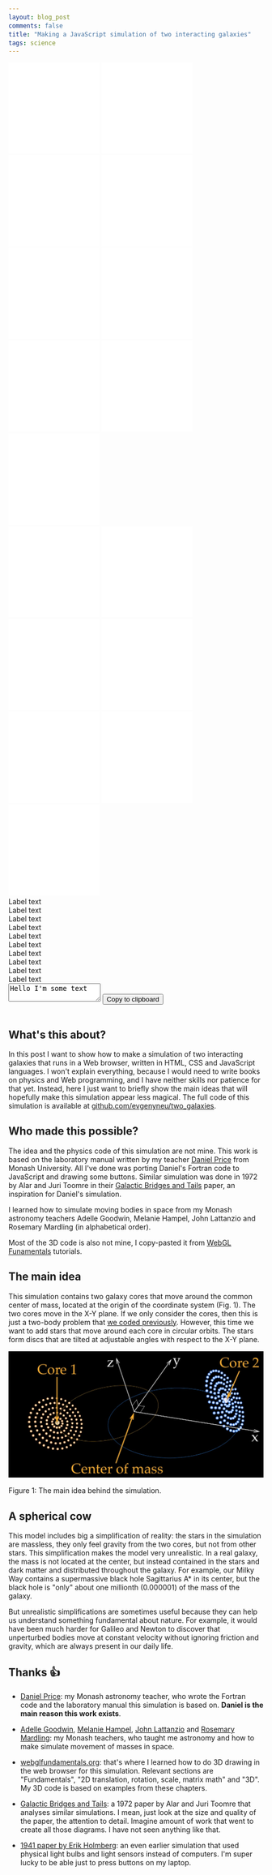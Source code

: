 ```yaml
---
layout: blog_post
comments: false
title: "Making a JavaScript simulation of two interacting galaxies"
tags: science
---
```


<link rel="stylesheet" href="/css/2020/two_galaxies.css">


<div class="TwoGalaxies-container isFullScreenWide isUnselectable hasBottomMarginSmall">
  <canvas class="TwoGalaxies-canvas"></canvas>

  <div class='TwoGalaxies-hudContainer'>
    <div class='TwoGalaxies-FPS'></div>
    <div class='TwoGalaxies-hudContainerChild'>
      <div class='TwoGalaxies-leftTopButtonContainer'>
        <a class='TwoGalaxies-resetButton TwoGalaxies-leftButton TwoGalaxies-button TwoGalaxies-doesChangeOpacityOnHover' href='#' title='Reset'><img src='/image/blog/2020-08-01-two-galaxies/simulation/reset_icon.svg' alt='Reset' class='TwoGalaxies-bottomImage'></a>
        <a class='TwoGalaxies-restartButton TwoGalaxies-leftButton TwoGalaxies-button TwoGalaxies-doesChangeOpacityOnHover' href='#' title='Restart'><img src='/image/blog/2020-08-01-two-galaxies/simulation/restart_icon.svg' alt='Restart' class='TwoGalaxies-bottomImage'></a>
        <a class='TwoGalaxies-fastBackwardButton TwoGalaxies-leftButton TwoGalaxies-button TwoGalaxies-doesChangeOpacityOnHover' href='#' title='Rewind'><img src='/image/blog/2020-08-01-two-galaxies/simulation/fast_backward_icon.svg' alt='Rewind' class='TwoGalaxies-bottomImage'></a>
        <a class='TwoGalaxies-pauseButton TwoGalaxies-leftButton TwoGalaxies-button TwoGalaxies-doesChangeOpacityOnHover' href='#' title='Pause'><img src='/image/blog/2020-08-01-two-galaxies/simulation/pause_icon.svg' alt='Pause' class='TwoGalaxies-bottomImage'></a>
        <a class='TwoGalaxies-resumeButton TwoGalaxies-leftButton TwoGalaxies-button TwoGalaxies-doesChangeOpacityOnHover TwoGalaxies-button--isHidden' href='#' title='Resume'><img src='/image/blog/2020-08-01-two-galaxies/simulation/resume_icon.svg' alt='Resume' class='TwoGalaxies-bottomImage'></a>
        <a class='TwoGalaxies-fastForwardButton TwoGalaxies-leftButton TwoGalaxies-button TwoGalaxies-doesChangeOpacityOnHover' href='#' title='Fast forward'><img src='/image/blog/2020-08-01-two-galaxies/simulation/fast_forward_icon.svg' alt='Fast forward' class='TwoGalaxies-bottomImage'></a>
        <a class='TwoGalaxies-reverseTimeButton TwoGalaxies-leftButton TwoGalaxies-button TwoGalaxies-doesChangeOpacityOnHover' href='#' title='Reverse time'><img src='/image/blog/2020-08-01-two-galaxies/simulation/reverse_time_icon.svg' alt='Reverse time' class='TwoGalaxies-bottomImage'></a>
        <a class='TwoGalaxies-reverseTime2Button TwoGalaxies-leftButton TwoGalaxies-button TwoGalaxies-doesChangeOpacityOnHover TwoGalaxies-button--isHidden' href='#' title='Reverse time'><img src='/image/blog/2020-08-01-two-galaxies/simulation/reverse_time2_icon.svg' alt='Reverse time' class='TwoGalaxies-bottomImage'></a>
      </div>
      <div class='TwoGalaxies-rightTopButtonContainer'>
        <a class='TwoGalaxies-shareButton TwoGalaxies-leftButton TwoGalaxies-button TwoGalaxies-doesChangeOpacityOnHover' href='#' title='Share'><img src='/image/blog/2020-08-01-two-galaxies/simulation/share_icon.svg' alt='Share' class='TwoGalaxies-bottomImage'></a>
      </div>
      <div class='TwoGalaxies-leftBottomButtonContainer'>
        <a class='TwoGalaxies-numberOfRingsButton TwoGalaxies-leftButton TwoGalaxies-button TwoGalaxies-doesChangeOpacityOnHover' href='#' title='Number of rings'><img src='/image/blog/2020-08-01-two-galaxies/simulation/number_of_rings_icon.svg' alt='Number of rings' class='TwoGalaxies-bottomImage'></a>
        <a class='TwoGalaxies-massButton TwoGalaxies-leftButton TwoGalaxies-button TwoGalaxies-doesChangeOpacityOnHover' href='#' title='Mass'><img src='/image/blog/2020-08-01-two-galaxies/simulation/mass_icon.svg' alt='Mass' class='TwoGalaxies-bottomImage'></a>
        <a class='TwoGalaxies-distanceButton TwoGalaxies-leftButton TwoGalaxies-button TwoGalaxies-doesChangeOpacityOnHover' href='#' title='Distance'><img src='/image/blog/2020-08-01-two-galaxies/simulation/distance_icon.svg' alt='Distance' class='TwoGalaxies-bottomImage'></a>
        <a class='TwoGalaxies-eccentricityButton TwoGalaxies-leftButton TwoGalaxies-button TwoGalaxies-doesChangeOpacityOnHover' href='#' title='Eccentricity'><img src='/image/blog/2020-08-01-two-galaxies/simulation/eccentricity_icon.svg' alt='Eccentricity' class='TwoGalaxies-bottomImage'></a>
        <a class='TwoGalaxies-angleButton TwoGalaxies-leftButton TwoGalaxies-button TwoGalaxies-doesChangeOpacityOnHover' href='#' title='Galaxy inclination'><img src='/image/blog/2020-08-01-two-galaxies/simulation/angle_icon.svg' alt='Galaxy inclination' class='TwoGalaxies-bottomImage'></a>
        <a class='TwoGalaxies-ringSeparationButton TwoGalaxies-leftButton TwoGalaxies-button TwoGalaxies-doesChangeOpacityOnHover' href='#' title='Ring separation'><img src='/image/blog/2020-08-01-two-galaxies/simulation/ring_separation_icon.svg' alt='Ring separation' class='TwoGalaxies-bottomImage'></a>
        <a class='TwoGalaxies-timeStepButton TwoGalaxies-leftButton TwoGalaxies-button TwoGalaxies-doesChangeOpacityOnHover' href='#' title='Time step'><img src='/image/blog/2020-08-01-two-galaxies/simulation/clock_icon.svg' alt='Time step' class='TwoGalaxies-bottomImage'></a>
      </div>
    </div>
  </div>
</div>

<div class="TwoGalaxies-controlsContainer">
  <div class="TwoGalaxies-sliderRings1 TwoGalaxies-sliderColor1 SickSlider SickSlider--isHidden hasBottomMarginSmall hasHorizontalMarginsSmall SickSlider--isUnselectable">
    <div class='SickSlider-label'>Label text</div>
    <div class="SickSlider-slider">
      <div class="SickSlider-stripe"></div>
      <div class="SickSlider-stripeLeft"></div>
      <div class="SickSlider-head"></div>
    </div>
  </div>

  <div class="TwoGalaxies-sliderRings2 TwoGalaxies-sliderColor2 SickSlider SickSlider--isHidden hasBottomMarginSmall hasHorizontalMarginsSmall SickSlider--isUnselectable">
    <div class='SickSlider-label'>Label text</div>
    <div class="SickSlider-slider">
      <div class="SickSlider-stripe"></div>
      <div class="SickSlider-stripeLeft"></div>
      <div class="SickSlider-head"></div>
    </div>
  </div>

  <div class="TwoGalaxies-sliderMass1 TwoGalaxies-sliderColor1 SickSlider SickSlider--isHidden hasBottomMarginSmall hasHorizontalMarginsSmall SickSlider--isUnselectable">
    <div class='SickSlider-label'>Label text</div>
    <div class="SickSlider-slider">
      <div class="SickSlider-stripe"></div>
      <div class="SickSlider-stripeLeft"></div>
      <div class="SickSlider-head"></div>
    </div>
  </div>

  <div class="TwoGalaxies-sliderMass2 TwoGalaxies-sliderColor2 SickSlider SickSlider--isHidden hasBottomMarginSmall hasHorizontalMarginsSmall SickSlider--isUnselectable">
    <div class='SickSlider-label'>Label text</div>
    <div class="SickSlider-slider">
      <div class="SickSlider-stripe"></div>
      <div class="SickSlider-stripeLeft"></div>
      <div class="SickSlider-head"></div>
    </div>
  </div>

  <div class="TwoGalaxies-sliderDistance SickSlider SickSlider--isHidden hasBottomMarginSmall hasHorizontalMarginsSmall SickSlider--isUnselectable">
    <div class='SickSlider-label'>Label text</div>
    <div class="SickSlider-slider">
      <div class="SickSlider-stripe"></div>
      <div class="SickSlider-stripeLeft"></div>
      <div class="SickSlider-head"></div>
    </div>
  </div>

  <div class="TwoGalaxies-sliderEccentricity SickSlider SickSlider--isHidden hasBottomMarginSmall hasHorizontalMarginsSmall SickSlider--isUnselectable">
    <div class='SickSlider-label'>Label text</div>
    <div class="SickSlider-slider">
      <div class="SickSlider-stripe"></div>
      <div class="SickSlider-stripeLeft"></div>
      <div class="SickSlider-head"></div>
    </div>
  </div>

  <div class="TwoGalaxies-sliderAngle1 TwoGalaxies-sliderColor1 SickSlider SickSlider--isHidden hasBottomMarginSmall hasHorizontalMarginsSmall SickSlider--isUnselectable">
    <div class='SickSlider-label'>Label text</div>
    <div class="SickSlider-slider">
      <div class="SickSlider-stripe"></div>
      <div class="SickSlider-stripeLeft"></div>
      <div class="SickSlider-head"></div>
    </div>
  </div>

  <div class="TwoGalaxies-sliderAngle2 TwoGalaxies-sliderColor2 SickSlider SickSlider--isHidden hasBottomMarginSmall hasHorizontalMarginsSmall SickSlider--isUnselectable">
    <div class='SickSlider-label'>Label text</div>
    <div class="SickSlider-slider">
      <div class="SickSlider-stripe"></div>
      <div class="SickSlider-stripeLeft"></div>
      <div class="SickSlider-head"></div>
    </div>
  </div>

  <div class="TwoGalaxies-sliderRingSeparation SickSlider SickSlider--isHidden hasBottomMarginSmall hasHorizontalMarginsSmall SickSlider--isUnselectable">
    <div class='SickSlider-label'>Label text</div>
    <div class="SickSlider-slider">
      <div class="SickSlider-stripe"></div>
      <div class="SickSlider-stripeLeft"></div>
      <div class="SickSlider-head"></div>
    </div>
  </div>

  <div class="TwoGalaxies-sliderTimeStep SickSlider SickSlider--isHidden hasBottomMarginSmall hasHorizontalMarginsSmall SickSlider--isUnselectable">
    <div class='SickSlider-label'>Label text</div>
    <div class="SickSlider-slider">
      <div class="SickSlider-stripe"></div>
      <div class="SickSlider-stripeLeft"></div>
      <div class="SickSlider-head"></div>
    </div>
  </div>

  <div class="TwoGalaxies-shareContainer TwoGalaxies--isHidden isTextCentered">
    <textarea class="TwoGalaxies-shareText hasBottomMarginSmall">Hello I'm some text</textarea>
    <button class="TwoGalaxies-copyToClipboardButton hasBottomMarginSmall">Copy to clipboard</button>
    <div class="TwoGalaxies-copyOutcome">&nbsp;</div>
  </div>
</div>


<!-- WebGL program for drawing stars -->

<script class="Webgl-vertexShader" type="notjs">
  attribute vec4 a_position;
  attribute vec4 a_color;
  attribute float a_star_size;
  uniform mat4 u_matrix;
  varying vec4 v_color;

  void main() {
    // Multiply the position by the matrix.
    gl_Position = u_matrix * a_position;

    // Make stars that are further away appear smaller
    // but not smaller than minimum size
    gl_PointSize = max(a_star_size / gl_Position.z, 4.0);

    // Pass the color to the fragment shader
    v_color = a_color;
  }
</script>

<script class="Webgl-fragmentShader" type="notjs">
  // Precision of the fragment shader
  precision mediump float;

  // Passed in from the vertex shader.
  varying vec4 v_color;

  void main() {
    // Draw a disk
    // Based on
    // https://www.desultoryquest.com/blog/drawing-anti-aliased-circular-points-using-opengl-slash-webgl/
    // ---------

    // gl_PointCoord is the [x, y] coordinate of currently drawn pixel inside
    // the 1 by 1 rectangle. The x and y values are between 0 and 1.
    // We translate the coordinates to be from -1 to 1 instead:
    vec2 cxy = 2.0 * gl_PointCoord - 1.0;

    // Calculate the square of the distance from [0, 0]
    float r = dot(cxy, cxy);

    // Do not draw the pixel if the distance is greater than one,
    // which means the pixel is outside the disk
    if (r > 1.0) {
        discard;
    }

    // Draw the pixels inside the disk with the supplied color
    // Make middle brighter to make it look like a sphere
    gl_FragColor = v_color * r + vec4(1, 1, 1, 1) * (1.0 - r);
  }

</script>


<!-- WebGL program for drawing trajectories of galaxy cores -->

<script class="Webgl-vertexShader-trajectory" type="notjs">
  attribute vec4 a_position;
  uniform mat4 u_matrix;

  void main() {
    gl_Position = u_matrix * a_position;
  }
</script>

<script class="Webgl-fragmentShader-trajectory" type="notjs">
  // Precision of the fragment shader
  precision mediump float;

  uniform vec4 u_color;

  void main() {
    gl_FragColor = u_color;
  }

</script>

<script type="module" src="/js/2020/two_galaxies/main.js"></script>


## What's this about?

In this post I want to show how to make a simulation of two interacting galaxies that runs in a Web browser, written in HTML, CSS and JavaScript languages. I won't explain everything, because I would need to write books on physics and Web programming, and I have neither skills nor patience for that yet. Instead, here I just want to briefly show the main ideas that will hopefully make this simulation appear less magical. The full code of this simulation is available at [github.com/evgenyneu/two_galaxies](https://github.com/evgenyneu/two_galaxies).


## Who made this possible?

The idea and the physics code of this simulation are not mine. This work is based on the laboratory manual written by my teacher [Daniel Price](http://orcid.org/0000-0002-4716-4235) from Monash University. All I've done was porting Daniel's Fortran code to JavaScript and drawing some buttons. Similar simulation was done in 1972 by Alar and Juri Toomre in their [Galactic Bridges and Tails](https://github.com/evgenyneu/two_galaxies/raw/master/literature/toomre_1972.pdf) paper, an inspiration for Daniel's simulation.

I learned how to simulate moving bodies in space from my Monash astronomy teachers Adelle Goodwin, Melanie Hampel, John Lattanzio and Rosemary Mardling (in alphabetical order).

Most of the 3D code is also not mine, I copy-pasted it from [WebGL Funamentals](https://webglfundamentals.org) tutorials.


## The main idea

This simulation contains two galaxy cores that move around the common center of mass, located at the origin of the coordinate system (Fig. 1). The two cores move in the X-Y plane. If we only consider the cores, then this is just a two-body problem that [we coded previously](/blog/two-body-problem-simulator/). However, this time we want to add stars that move around each core in circular orbits. The stars form discs that are tilted at adjustable angles with respect to the X-Y plane.

<div class='isTextCentered'>
  <img class='isMax600PxWide' src='/image/blog/2020-08-01-two-galaxies/0010_main_idea.jpg' alt='The main idea behind the simulation'>
  <p>Figure 1: The main idea behind the simulation.</p>
</div>


## A spherical cow

This model includes big a simplification of reality: the stars in the simulation are massless, they only feel  gravity from the two cores, but not from other stars. This simplification makes the model very unrealistic. In a real galaxy, the mass is not located at the center, but instead contained in the stars and dark matter and distributed throughout the galaxy. For example, our Milky Way contains a supermassive black hole Sagittarius A* in its center, but the black hole is "only" about one millionth (0.000001) of the mass of the galaxy.

But unrealistic simplifications are sometimes useful because they can help us understand something fundamental about nature. For example, it would have been much harder for Galileo and Newton to discover that unperturbed bodies move at constant velocity without ignoring friction and gravity, which are always present in our daily life.






## Thanks 👍

* [Daniel Price](http://orcid.org/0000-0002-4716-4235): my Monash astronomy teacher, who wrote the Fortran code and the laboratory manual this simulation is based on. **Daniel is the main reason this work exists**.

* [Adelle Goodwin](https://adellej.github.io/), [Melanie Hampel](https://twitter.com/stellarmelanie), [John Lattanzio](https://orcid.org/0000-0003-2952-859X) and [Rosemary Mardling](https://research.monash.edu/en/persons/rosemary-mardling): my Monash teachers, who taught me astronomy and how to make simulate movement of masses in space.

* [webglfundamentals.org](https://webglfundamentals.org): that's where I learned how to do 3D drawing in the web browser for this simulation. Relevant sections are "Fundamentals", "2D translation, rotation, scale, matrix math" and "3D". My 3D code is based on examples from these chapters.

* [Galactic Bridges and Tails](https://github.com/evgenyneu/two_galaxies/raw/master/literature/toomre_1972.pdf): a 1972 paper by Alar and Juri Toomre that analyses similar simulations. I mean, just look at the size and quality of the paper, the attention to detail. Imagine amount of work that went to create all those diagrams. I have not seen anything like that.

* [1941 paper by Erik Holmberg](https://ui.adsabs.harvard.edu/abs/1941ApJ....94..385H/abstract): an even earlier simulation that used physical light bulbs and light sensors instead of computers. I'm super lucky to be able just to press buttons on my laptop.
